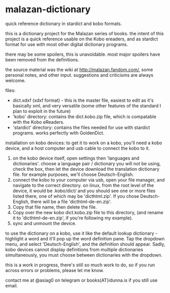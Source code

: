 # malazan-dictionary
quick reference dictionary in stardict and kobo formats.

this is a dictionary project for the Malazan series of books.  the intent of this project is a quick reference usable on the Kobo ereaders, and as stardict format for use with most other digital dictionary programs.

there may be some spoilers, this is unavoidable.  most major spoilers have been removed from the definitions.

the source material was the wiki at http://malazan.fandom.com/, some personal notes, and other input.  suggestions and criticisms are always welcome.


files:
   - dict.xdxf (xdxf format) - this is the master file, easiest to edit as it's
     basically xml, and very versatile (some other features of the standard I plan to
     exploit in the future)
   - 'kobo' directory: contains the dict.kobo.zip file, which is compatable with the Kobo eReaders.
   - 'stardict' directory: contains the files needed for use with stardict programs.  works perfectly with GoldenDict.

installation on kobo devices:
   to get it to work on a kobo, you'll need a kobo device, and a host computer and usb cable to connect the kobo to it.
   
   1. on the kobo device itself, open settings then 'languages and dictionaries'. choose a language pair / dictionary you will not be using, check the box, then let the device download the translation dictionary file.  for example purposes, we'll choose Deutsch-English.
   2. connect the kobo to your computer via usb, open your file manager, and navigate to the correct directory.  on linux, from the root level of the device, it would be .kobo/dict/ and you should see one or more files listed there, one of which may be 'dicthtml.zip'.  If you chose Deutsch-English, there will be a file 'dicthtml-de-en.zip'.
   3. Copy that file name, then delete the file.
   4. Copy over the new kobo dict.kobo.zip file to this directory, (and rename it to 'dicthtml-de-en.zip', if you're following my example).
   5. sync and unmount the device.

to use the dictionary on a kobo, use it like the default lookup dictionary - highlight a word and it'll pop up the word definition pane.  Tap the dropdown menu, and select 'Deutsch-English', and the definition should appear.  Sadly, kobo devices cannot display definitions from multiple dictionaries simultaneously, you must choose between dictionaries with the dropdown.

this is a work in progress, there's still so much work to do, so if you run
across errors or problems, please let me know.

contact me at @asiag0 on telegram or books(AT)idunna.is if you still use email.

